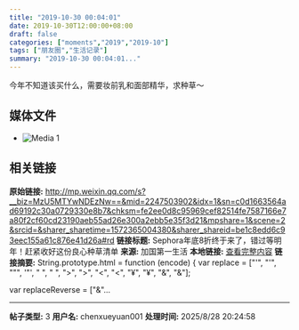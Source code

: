 ```yaml
---
title: "2019-10-30 00:04:01"
date: 2019-10-30T12:00:00+08:00
draft: false
categories: ["moments","2019","2019-10"]
tags: ["朋友圈","生活记录"]
summary: "2019-10-30 00:04:01..."
---
```


今年不知道该买什么，需要妆前乳和面部精华，求种草～

## 媒体文件

- ![Media 1](/Moments/photos/2019-10-30/201910300004010.jpg)

## 相关链接

**原始链接:** http://mp.weixin.qq.com/s?__biz=MzU5MTYwNDEzNw==&mid=2247503902&idx=1&sn=c0d1663564ad69192c30a0729330e8b7&chksm=fe2ee0d8c95969cef82514fe7587166e7a80f2cf60cd23190aeb55ad26e300a2ebb5e35f3d21&mpshare=1&scene=2&srcid=&sharer_sharetime=1572365004380&sharer_shareid=be1c8edd6c93eec155a61c876e41d26a#rd
**链接标题:** Sephora年底8折终于来了，错过等明年！赶紧收好这份良心种草清单
**来源:** 加国第一生活
**本地链接:** [查看完整内容](/link_content/2019/10/2019-10-30-2/link_content/)
**链接摘要:** String.prototype.html = function (encode) {
  var replace = ["&#39;", "'", "&quot;", '"', "&nbsp;", " ", "&gt;", ">", "&lt;", "<", "&yen;", "¥", "&amp;", "&"];
 
 
 
 
 
  
  var replaceReverse = ["&"...

---

**帖子类型:** 3
**用户名:** chenxueyuan001
**处理时间:** 2025/8/28 20:24:58